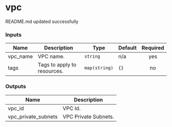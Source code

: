 # vpc

<!-- BEGINNING OF PRE-COMMIT-TERRAFORM DOCS HOOK -->
README.md updated successfully
<!-- END OF PRE-COMMIT-TERRAFORM DOCS HOOK -->

<!-- BEGIN_TF_DOCS -->
### Inputs

| Name | Description | Type | Default | Required |
|------|-------------|------|---------|:--------:|
| vpc_name | VPC name. | `string` | n/a | yes |
| tags | Tags to apply to resources. | `map(string)` | `{}` | no |

### Outputs

| Name | Description |
|------|-------------|
| vpc_id | VPC Id. |
| vpc_private_subnets | VPC Private Subnets. |
<!-- END_TF_DOCS -->